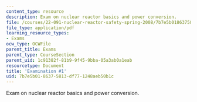 ```yaml
---
content_type: resource
description: Exam on nuclear reactor basics and power conversion.
file: /courses/22-091-nuclear-reactor-safety-spring-2008/7b7e5b0186375813df771248aeb50b1c_MIT22_091S08_exam01.pdf
file_type: application/pdf
learning_resource_types:
- Exams
ocw_type: OCWFile
parent_title: Exams
parent_type: CourseSection
parent_uid: 1c91382f-81b9-9f45-9bba-05a3ab0a1eab
resourcetype: Document
title: 'Examination #1'
uid: 7b7e5b01-8637-5813-df77-1248aeb50b1c
---
```

Exam on nuclear reactor basics and power conversion.

